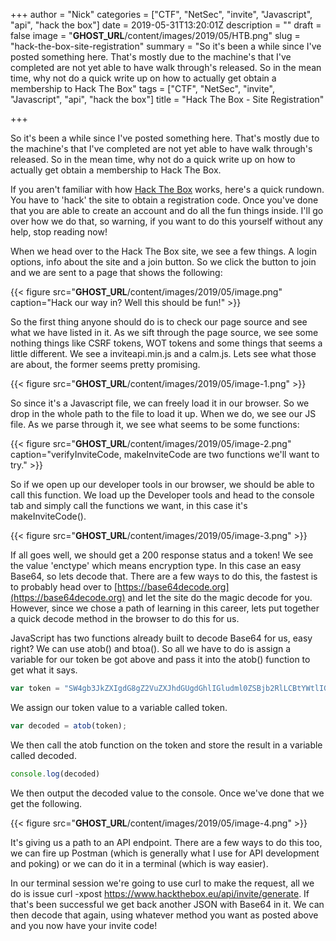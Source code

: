 +++
author = "Nick"
categories = ["CTF", "NetSec", "invite", "Javascript", "api", "hack the box"]
date = 2019-05-31T13:20:01Z
description = ""
draft = false
image = "__GHOST_URL__/content/images/2019/05/HTB.png"
slug = "hack-the-box-site-registration"
summary = "So it's been a while since I've posted something here. That's mostly due to the machine's that I've completed are not yet able to have walk through's released. So in the mean time, why not do a quick write up on how to actually get obtain a membership to Hack The Box"
tags = ["CTF", "NetSec", "invite", "Javascript", "api", "hack the box"]
title = "Hack The Box - Site Registration"

+++


So it's been a while since I've posted something here. That's mostly due to the machine's that I've completed are not yet able to have walk through's released. So in the mean time, why not do a quick write up on how to actually get obtain a membership to Hack The Box.

If you aren't familiar with how [Hack The Box](https://www.hackthebox.eu) works, here's a quick rundown. You have to 'hack' the site to obtain a registration code. Once you've done that you are able to create an account and do all the fun things inside. I'll go over how we do that, so warning, if you want to do this yourself without any help, stop reading now!

When we head over to the Hack The Box site, we see a few things. A login options, info about the site and a join button. So we click the button to join and we are sent to a page that shows the following:

{{< figure src="__GHOST_URL__/content/images/2019/05/image.png" caption="Hack our way in? Well this should be fun!" >}}

So the first thing anyone should do is to check our page source and see what we have listed in it. As we sift through the page source, we see some nothing things like CSRF tokens, WOT tokens and some things that seems a little different. We see a inviteapi.min.js and a calm.js. Lets see what those are about, the former seems pretty promising.

{{< figure src="__GHOST_URL__/content/images/2019/05/image-1.png" >}}

So since it's a Javascript file, we can freely load it in our browser. So we drop in the whole path to the file to load it up. When we do, we see our JS file. As we parse through it, we see what seems to be some functions:

{{< figure src="__GHOST_URL__/content/images/2019/05/image-2.png" caption="verifyInviteCode, makeInviteCode are two functions we'll want to try." >}}

So if we open up our developer tools in our browser, we should be able to call this function. We load up the Developer tools and head to the console tab  and simply call the functions we want, in this case it's makeInviteCode().

{{< figure src="__GHOST_URL__/content/images/2019/05/image-3.png" >}}

If all goes well, we should get a 200 response status and a token! We see the value 'enctype' which means encryption type. In this case an easy Base64, so lets decode that. There are a few ways to do this, the fastest is to probably head over to [https://base64decode.org](https://base64decode.org) and let the site do the magic decode for you. However, since we chose a path of learning in this career, lets put together a quick decode method in the browser to do this for us.

JavaScript has two functions already built to decode Base64 for us, easy right? We can use atob() and btoa(). So all we have to do is assign a variable for our token be got above and pass it into the atob() function to get what it says.

```js
var token = "SW4gb3JkZXIgdG8gZ2VuZXJhdGUgdGhlIGludml0ZSBjb2RlLCBtYWtlIGEgUE9TVCByZXF1ZXN0IHRvIC9hcGkvaW52aXRlL2dlbmVyYXRl"
```
We assign our token value to a variable called token.
```js
var decoded = atob(token);
```
We then call the atob function on the token and store the result in a variable called decoded.
```js
console.log(decoded)
```
We then output the decoded value to the console. Once we've done that we get the following.

{{< figure src="__GHOST_URL__/content/images/2019/05/image-4.png" >}}

It's giving us a path to an API endpoint. There are a few ways to do this too, we can fire up Postman (which is generally what I use for API development and poking) or we can do it in a terminal (which is way easier).

In our terminal session we're going to use curl to make the request, all we do is issue curl -xpost https://www.hackthebox.eu/api/invite/generate. If that's been successful we get back another JSON with Base64 in it. We can then decode that again, using whatever method you want as posted above and you now have your invite code!

